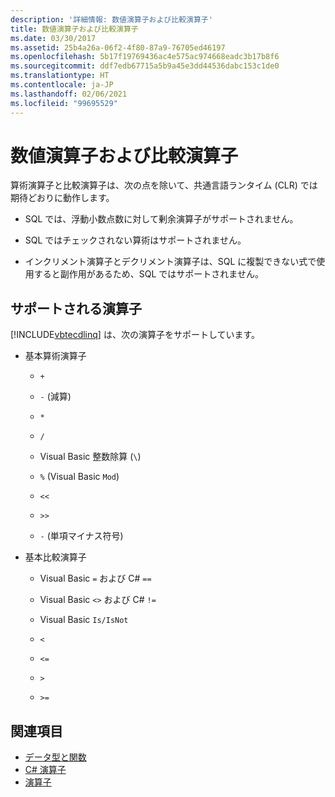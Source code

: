 ```yaml
---
description: '詳細情報: 数値演算子および比較演算子'
title: 数値演算子および比較演算子
ms.date: 03/30/2017
ms.assetid: 25b4a26a-06f2-4f80-87a9-76705ed46197
ms.openlocfilehash: 5b17f19769436ac4e575ac974668eadc3b17b8f6
ms.sourcegitcommit: ddf7edb67715a5b9a45e3dd44536dabc153c1de0
ms.translationtype: HT
ms.contentlocale: ja-JP
ms.lasthandoff: 02/06/2021
ms.locfileid: "99695529"
---
```

# <a name="numeric-and-comparison-operators"></a>数値演算子および比較演算子

算術演算子と比較演算子は、次の点を除いて、共通言語ランタイム (CLR) では期待どおりに動作します。

- SQL では、浮動小数点数に対して剰余演算子がサポートされません。

- SQL ではチェックされない算術はサポートされません。

- インクリメント演算子とデクリメント演算子は、SQL に複製できない式で使用すると副作用があるため、SQL ではサポートされません。

## <a name="supported-operators"></a>サポートされる演算子

[!INCLUDE[vbtecdlinq](../../../../../../includes/vbtecdlinq-md.md)] は、次の演算子をサポートしています。

- 基本算術演算子

  - `+`

  - `-` (減算)

  - `*`

  - `/`

  - Visual Basic 整数除算 (`\`)

  - `%` (Visual Basic `Mod`)

  - `<<`

  - `>>`

  - `-` (単項マイナス符号)

- 基本比較演算子

  - Visual Basic `=` および C# `==`

  - Visual Basic `<>` および C# `!=`

  - Visual Basic `Is/IsNot`

  - `<`

  - `<=`

  - `>`

  - `>=`

## <a name="see-also"></a>関連項目

- [データ型と関数](data-types-and-functions.md)
- [C# 演算子](../../../../../csharp/language-reference/operators/index.md)
- [演算子](../../../../../visual-basic/language-reference/operators/index.md)
